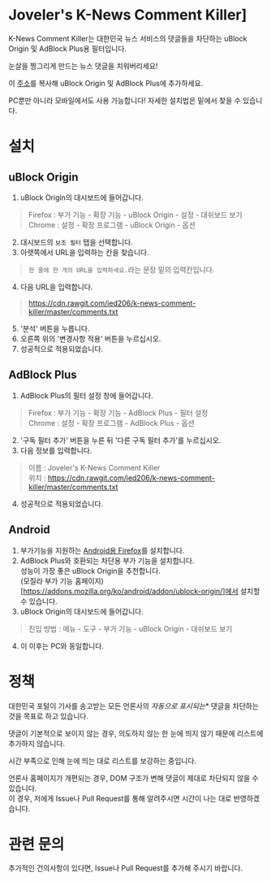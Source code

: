 # Joveler's K-News Comment Killer]
K-News Comment Killer는 대한민국 뉴스 서비스의 댓글들을 차단하는 uBlock Origin 및 AdBlock Plus용 필터입니다.

눈살을 찡그리게 만드는 뉴스 댓글을 치워버리세요!

이 [주소](https://cdn.rawgit.com/ied206/k-news-comment-killer/master/comments.txt)를 복사해 uBlock Origin 및 AdBlock Plus에 추가하세요.

PC뿐만 아니라 모바일에서도 사용 가능합니다! 자세한 설치법은 밑에서 찾을 수 있습니다.

# 설치
## uBlock Origin
1. uBlock Origin의 대시보드에 들어갑니다.  
> Firefox : 부가 기능 - 확장 기능 - uBlock Origin - 설정 - 대쉬보드 보기  
> Chrome : 설정 - 확장 프로그램 - uBlock Origin - 옵션  
2. 대시보드의 `보조 필터` 탭을 선택합니다.
3. 아랫쪽에서 URL을 입력하는 칸을 찾습니다.  
> `한 줄에 한 개의 URL을 입력하세요.`라는 문장 밑의 입력칸입니다.
4. 다음 URL을 입력합니다.   
> https://cdn.rawgit.com/ied206/k-news-comment-killer/master/comments.txt
5. '분석' 버튼을 누릅니다.
6. 오른쪽 위의 '변경사항 적용' 버튼을 누르십시오.
7. 성공적으로 적용되었습니다. 

## AdBlock Plus
1. AdBlock Plus의 필터 설정 창에 들어갑니다.  
> Firefox : 부가 기능 - 확장 기능 - AdBlock Plus - 필터 설정  
> Chrome : 설정 - 확장 프로그램 - AdBlock Plus - 옵션  
2. '구독 필터 추가' 버튼을 누른 뒤 '다른 구독 필터 추가'를 누르십시오.
3. 다음 정보를 입력합니다.  
> 이름 : Joveler's K-News Comment Killer  
> 위치 : https://cdn.rawgit.com/ied206/k-news-comment-killer/master/comments.txt
4. 성공적으로 적용되었습니다. 

## Android
1. 부가기능을 지원하는 [Android용 Firefox](https://play.google.com/store/apps/details?id=org.mozilla.firefox)를 설치합니다.
2. AdBlock Plus와 호환되는 차단용 부가 기능을 설치합니다.  
   성능이 가장 좋은 uBlock Origin을 추천합니다.  
   (모질라 부가 기능 홈페이지)[https://addons.mozilla.org/ko/android/addon/ublock-origin/]에서 설치할 수 있습니다.
3. uBlock Origin의 대시보드에 들어갑니다.
> 진입 방법 : 메뉴 - 도구 - 부가 기능 - uBlock Origin - 대쉬보드 보기
4. 이 이후는 PC와 동일합니다.

# 정책
대한민국 포털이 기사를 송고받는 모든 언론사의 *자동으로 표시되는** 댓글을 차단하는 것을 목표로 하고 있습니다.  

댓글이 기본적으로 보이지 않는 경우, 의도하지 않는 한 눈에 띄지 않기 때문에 리스트에 추가하지 않습니다.  

시간 부족으로 인해 눈에 띄는 대로 리스트를 보강하는 중입니다.  

언론사 홈페이지가 개편되는 경우, DOM 구조가 변해 댓글이 제대로 차단되지 않을 수 있습니다.  
이 경우, 저에게 Issue나 Pull Request를 통해 알려주시면 시간이 나는 대로 반영하겠습니다.


# 관련 문의
추가적인 건의사항이 있다면, Issue나 Pull Request를 추가해 주시기 바랍니다.

